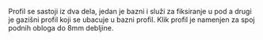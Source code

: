 Profil se sastoji iz dva dela, jedan je bazni i služi za fiksiranje u pod a drugi je gazišni profil koji se ubacuje u bazni profil.
Klik profil je namenjen za spoj podnih obloga do 8mm debljine.